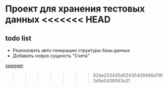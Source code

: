Проект для хранения тестовых данных
<<<<<<< HEAD
=======

todo list
- 

- Реализовать авто-генерацию структуры базы данных
- Добавить новую сущность "Счета"

[swagger](http://localhost:8080/swagger-ui/index.html?configUrl=/v3/api-docs/swagger-config#/Client/getAllClients)
>>>>>>> 624e233435d03435409496d78f3d5e5439063a31
